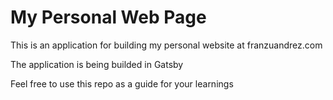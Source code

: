 # My Personal Web Page

This is an application for building my personal website at franzuandrez.com

The application is being builded in Gatsby


Feel free to use this repo as a guide for your learnings
